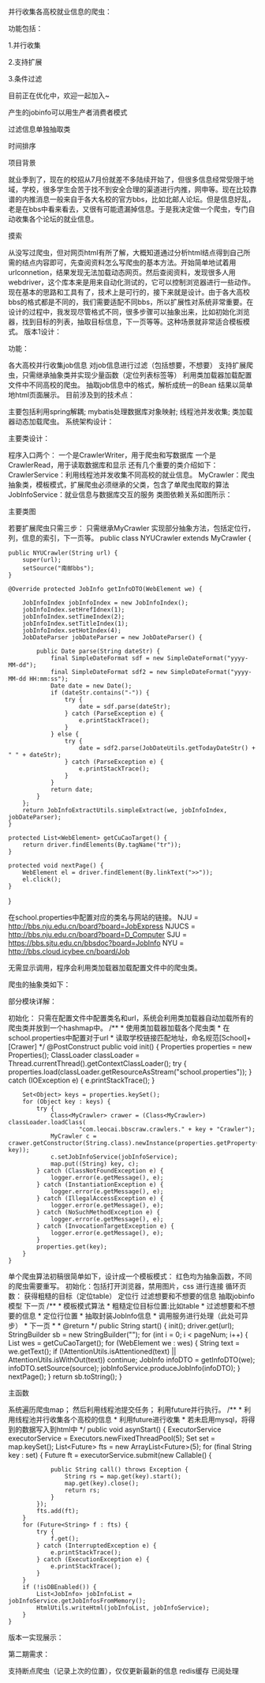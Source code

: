 并行收集各高校就业信息的爬虫：

功能包括：

1.并行收集

2.支持扩展

3.条件过滤

目前正在优化中，欢迎一起加入~

产生的jobinfo可以用生产者消费者模式

过滤信息单独抽取类

时间排序

项目背景

就业季到了，现在的校招从7月份就差不多陆续开始了，但很多信息经常受限于地域，学校，很多学生会苦于找不到安全合理的渠道进行内推，网申等。现在比较靠谱的内推消息一般来自于各大名校的官方bbs，比如北邮人论坛。但是信息好乱，老是在bbs中看来看去，又很有可能遗漏掉信息。于是我决定做一个爬虫，专门自动收集各个论坛的就业信息。

摸索

从没写过爬虫，但对网页html有所了解，大概知道通过分析html结点得到自己所需的结点内容即可，先查阅资料怎么写爬虫的基本方法。开始简单地试着用urlconnetion，结果发现无法加载动态网页。然后查阅资料，发现很多人用webdriver，这个库本来是用来自动化测试的，它可以控制浏览器进行一些动作。现在基本的思路和工具有了，技术上是可行的，接下来就是设计。由于各大高校bbs的格式都是不同的，我们需要适配不同bbs，所以扩展性对系统非常重要。在设计的过程中，我发现尽管格式不同，很多步骤可以抽象出来，比如初始化浏览器，找到目标的列表，抽取目标信息，下一页等等。这种场景就非常适合模板模式。
版本1设计：

功能：

各大高校并行收集job信息
对job信息进行过滤（包括想要，不想要）
支持扩展爬虫，只需继承抽象类并实现少量函数（定位列表标签等）
利用类加载器加载配置文件中不同高校的爬虫。
抽取job信息中的格式，解析成统一的Bean
结果以简单地html页面展示。
目前涉及到的技术点：

主要包括利用spring解耦;
mybatis处理数据库对象映射;
线程池并发收集;
类加载器动态加载爬虫。
系统架构设计：


主要类设计：

程序入口两个：
一个是CrawlerWriter，用于爬虫和写数据库
一个是CrawlerRead，用于读取数据库和显示
还有几个重要的类介绍如下：
CrawlerService：利用线程池并发收集不同高校的就业信息。
MyCrawler：爬虫抽象类，模板模式，扩展爬虫必须继承的父类，包含了单爬虫爬取的算法
JobInfoService：就业信息与数据库交互的服务
类图依赖关系如图所示：

主要类图

若要扩展爬虫只需三步：
只需继承MyCrawler
实现部分抽象方法，包括定位行，列，信息的索引，下一页等。
public class NYUCrawler extends MyCrawler {

    public NYUCrawler(String url) {
        super(url);
        setSource("南邮bbs");
    }

    @Override protected JobInfo getInfoDTO(WebElement we) {

        JobInfoIndex jobInfoIndex = new JobInfoIndex();
        jobInfoIndex.setHrefIdnex(1);
        jobInfoIndex.setTimeIndex(2);
        jobInfoIndex.setTitleIndex(1);
        jobInfoIndex.setHotIndex(4);
        JobDateParser jobDateParser = new JobDateParser() {

            public Date parse(String dateStr) {
                final SimpleDateFormat sdf = new SimpleDateFormat("yyyy-MM-dd");
                final SimpleDateFormat sdf2 = new SimpleDateFormat("yyyy-MM-dd HH:mm:ss");
                Date date = new Date();
                if (dateStr.contains("-")) {
                    try {
                        date = sdf.parse(dateStr);
                    } catch (ParseException e) {
                        e.printStackTrace();
                    }
                } else {
                    try {
                        date = sdf2.parse(JobDateUtils.getTodayDateStr() + " " + dateStr);
                    } catch (ParseException e) {
                        e.printStackTrace();
                    }
                }
                return date;
            }
        };
        return JobInfoExtractUtils.simpleExtract(we, jobInfoIndex, jobDateParser);
    }

    protected List<WebElement> getCuCaoTarget() {
        return driver.findElements(By.tagName("tr"));
    }

    protected void nextPage() {
        WebElement el = driver.findElement(By.linkText(">>"));
        el.click();
    }
}

在school.properties中配置对应的类名与网站的链接。
NJU = http://bbs.nju.edu.cn/board?board=JobExpress
NJUCS = http://bbs.nju.edu.cn/board?board=D_Computer
SJU = https://bbs.sjtu.edu.cn/bbsdoc?board=JobInfo
NYU = http://bbs.cloud.icybee.cn/board/Job

无需显示调用，程序会利用类加载器加载配置文件中的爬虫类。

爬虫的抽象类如下：


部分模块详解：

初始化：
只需在配置文件中配置类名和url，系统会利用类加载器自动加载所有的爬虫类并放到一个hashmap中。
/**
     * 使用类加载器加载各个爬虫类
     * 在school.properties中配置对于url
     * 读取学校链接匹配地址，命名规范[School]+[Crawer]
     */
    @PostConstruct public void init() {
        Properties properties = new Properties();
        ClassLoader classLoader = Thread.currentThread().getContextClassLoader();
        try {
            properties.load(classLoader.getResourceAsStream("school.properties"));
        } catch (IOException e) {
            e.printStackTrace();
        }

        Set<Object> keys = properties.keySet();
        for (Object key : keys) {
            try {
                Class<MyCrawler> crawer = (Class<MyCrawler>) classLoader.loadClass(
                        "com.leocai.bbscraw.crawlers." + key + "Crawler");
                MyCrawler c = crawer.getConstructor(String.class).newInstance(properties.getProperty((String) key));
                c.setJobInfoService(jobInfoService);
                map.put((String) key, c);
            } catch (ClassNotFoundException e) {
                logger.error(e.getMessage(), e);
            } catch (InstantiationException e) {
                logger.error(e.getMessage(), e);
            } catch (IllegalAccessException e) {
                logger.error(e.getMessage(), e);
            } catch (NoSuchMethodException e) {
                logger.error(e.getMessage(), e);
            } catch (InvocationTargetException e) {
                logger.error(e.getMessage(), e);
            }
            properties.get(key);
        }
    }

单个爬虫算法初稿很简单如下，设计成一个模板模式：
红色均为抽象函数，不同的爬虫需要重写。
初始化：包括打开浏览器，禁用图片，css
进行连接
循环页数：
获得粗糙的目标（定位table）
定位行
过滤想要和不想要的信息
抽取jobinfo模型
下一页
/**
     * 模板模式算法
     * 粗糙定位目标位置:比如table
     *      过滤想要和不想要的信息
     *      定位行位置
     *      抽取封装JobInfo信息
     *      调用服务进行处理（此处可异步）
     * 下一页
     *
     * @return
     */
    public String start() {
        init();
        driver.get(url);
        StringBuilder sb = new StringBuilder("");
        for (int i = 0; i < pageNum; i++) {
            List<WebElement> wes = getCuCaoTarget();
            for (WebElement we : wes) {
                String text = we.getText();
                if (!AttentionUtils.isAttentioned(text) || AttentionUtils.isWithOut(text)) continue;
                JobInfo infoDTO = getInfoDTO(we);
                infoDTO.setSource(source);
                jobInfoService.produceJobInfo(infoDTO);
            }
            nextPage();
        }
        return sb.toString();
    }

主函数

系统遍历爬虫map；
然后利用线程池提交任务；
利用future并行执行。
/**
     * 利用线程池并行收集各个高校的信息
     * 利用future进行收集
     * 若未启用mysql，将得到的数据写入到html中
     */
    public void asynStart() {
        ExecutorService executorService = Executors.newFixedThreadPool(5);
        Set<String> set = map.keySet();
        List<Future<String>> fts = new ArrayList<Future<String>>(5);
        for (final String key : set) {
            Future<String> ft = executorService.submit(new Callable<String>() {

                public String call() throws Exception {
                    String rs = map.get(key).start();
                    map.get(key).close();
                    return rs;
                }
            });
            fts.add(ft);
        }
        for (Future<String> f : fts) {
            try {
                f.get();
            } catch (InterruptedException e) {
                e.printStackTrace();
            } catch (ExecutionException e) {
                e.printStackTrace();
            }
        }
        if (!isDBEnabled()) {
            List<JobInfo> jobInfoList = jobInfoService.getJobInfosFromMemory();
            HtmlUtils.writeHtml(jobInfoList, jobInfoService);
        }
    }



版本一实现展示：



第二期需求：

支持断点爬虫（记录上次的位置），仅仅更新最新的信息
redis缓存
已阅处理
